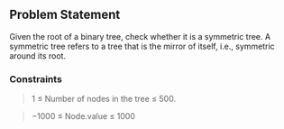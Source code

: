 ## **Problem Statement**

Given the root of a binary tree, check whether it is a symmetric tree. A symmetric tree refers to a tree that is the mirror of itself, i.e., symmetric around its root.


### Constraints

> 1 ≤ Number of nodes in the tree ≤ 500.

> −1000 ≤ Node.value ≤ 1000